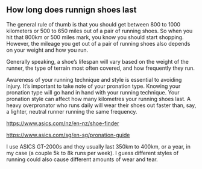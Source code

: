 
 ## How long does runnign shoes last

 The general rule of thumb is that you should get between 800 to 1000 kilometers or 500 to 650 miles out of a pair of running shoes. So when you hit that 800km or 500 miles mark, you know you should start shopping. However, the mileage you get out of a pair of running shoes also depends on your weight and how you run.

 Generally speaking, a shoe’s lifespan will vary based on the weight of the runner, the type of terrain most often covered, and how frequently they run. 

 Awareness of your running technique and style is essential to avoiding injury. It’s important to take note of your pronation type. Knowing your pronation type will go hand in hand with your running technique. Your pronation style can affect how many kilometres your running shoes last. A heavy overpronator who runs daily will wear their shoes out faster than, say, a lighter, neutral runner running the same frequency. 

 https://www.asics.com/nz/en-nz/shoe-finder

 https://www.asics.com/sg/en-sg/pronation-guide

 
 I use ASICS GT-2000s and they usually last 350km to 400km, or a year, in my case (a couple 5k to 8k runs per week). I guess different styles of running could also cause different amounts of wear and tear.
